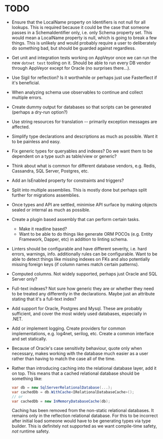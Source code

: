 # TODO

* Ensure that the LocalName property on Identifiers is not null for all lookups.
  This is required because it could be the case that someone passes in a
  SchemaIdentifier only, i.e. only Schema property set. This would mean a LocalName
  property is null, which is going to break a few things. This is unlikely and would
  probably require a user to deliberately do something bad, but should be guarded against
  regardless.

* Get unit and integration tests working on AppVeyor once we can run the new
  `dotnet test` tooling on it. Should be able to run every DB vendor through
  AppVeyor except for Oracle (no surprises there...).

* Use Sigil for reflection? Is it worthwhile or perhaps just use Fasterflect
  if it's beneficial.

* When analyzing schema use observables to continue and collect multiple errors.

* Create dummy output for databases so that scripts can be generated (perhaps
  a dry-run option?)

* Use string resources for translation -- primarily exception messages are affected.

* Simplify type declarations and descriptions as much as possible. Want it to be
  painless and easy.

* Fix generic types for queryables and indexes? Do we want them to be dependent
  on a type such as table/view or generic?

* Think about what is common for different database vendors, e.g. Redis, Cassandra,
  SQL Server, Postgres, etc.

* Add an IsEnabled property for constraints and triggers?

* Split into multiple assemblies. This is mostly done but perhaps split further for
  migrations assemblies.

* Once types and API are settled, minimise API surface by making objects sealed or
  internal as much as possible.

* Create a plugin based assembly that can perform certain tasks.
  * Make it readline based?
  * Want to be able to do things like generate ORM POCOs (e.g. Entity Framework, Dapper, etc)
    in addition to linting schema.

* Linters should be configurable and have different severity, i.e. hard errors, warnings, info.
  additionally rules can be configurable. Want to be able to detect things like missing
  indexes on FKs and also potentially missing foreign keys (if column names match certain patterns).

* Computed columns. Not widely supported, perhaps just Oracle and SQL Server only?

* Full-text indexes? Not sure how generic they are or whether they need to be treated any
  differently in the declarations. Maybe just an attribute stating that it's a full-text index?

* Add support for Oracle, Postgres and Mysql. These are probably sufficient, and cover the most
  widely used databases, especially in .NET.

* Add or implement logging. Create providers for common implementations, e.g.
  log4net, serilog, etc. Create a common interface and set statically.

* Because of Oracle's case sensitivity behaviour, quote only when necessary, makes
  working with the database much easier as a user rather than having to match the
  case all of the time.

* Rather than introducing caching into the relational database layer, add it on top.
  This means that a cached relational database should be something like:

  ```csharp
  var db = new SqlServerRelationalDatabase(...);
  var cachedDb = db.WithCache<IRelationalDatabaseCache>();
  // or
  var cachedDb = new InMemoryDatabaseCache(db);
  ```
  Caching has been removed from the non-static relational databases. It remains only in the
  reflection relational database. For this to be incorrect after initial load someone would
  have to be generating types via type builder. This is definitely not supported as we want
  compile-time safety, *not* runtime safety.
